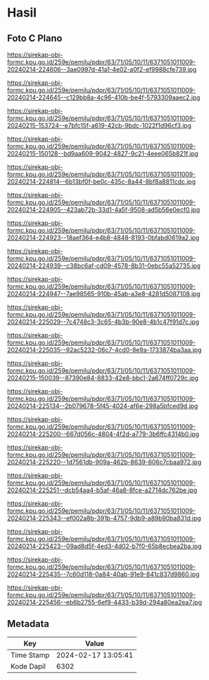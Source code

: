 # Hasil

## Foto C Plano

https://sirekap-obj-formc.kpu.go.id/259e/pemilu/pdpr/63/71/05/10/11/6371051011009-20240214-224606--3ae0997d-41a1-4e02-a0f2-ef9988cfe739.jpg

https://sirekap-obj-formc.kpu.go.id/259e/pemilu/pdpr/63/71/05/10/11/6371051011009-20240214-224645--c129bb8a-4c96-410b-be4f-5793309aaec2.jpg

https://sirekap-obj-formc.kpu.go.id/259e/pemilu/pdpr/63/71/05/10/11/6371051011009-20240215-153724--e7bfc15f-a619-42cb-9bdc-1022f1d96cf3.jpg

https://sirekap-obj-formc.kpu.go.id/259e/pemilu/pdpr/63/71/05/10/11/6371051011009-20240215-150128--bd9aa609-9042-4827-9c21-4eee065b821f.jpg

https://sirekap-obj-formc.kpu.go.id/259e/pemilu/pdpr/63/71/05/10/11/6371051011009-20240214-224814--6b13bf0f-be0c-435c-8a44-8bf8a8811cdc.jpg

https://sirekap-obj-formc.kpu.go.id/259e/pemilu/pdpr/63/71/05/10/11/6371051011009-20240214-224905--423ab72b-33d1-4a5f-9508-ad5b56e0ecf0.jpg

https://sirekap-obj-formc.kpu.go.id/259e/pemilu/pdpr/63/71/05/10/11/6371051011009-20240214-224923--18aef364-e4b8-4848-8193-0bfabd0619a2.jpg

https://sirekap-obj-formc.kpu.go.id/259e/pemilu/pdpr/63/71/05/10/11/6371051011009-20240214-224939--c38bc6af-cd09-4578-8b31-0ebc55a52735.jpg

https://sirekap-obj-formc.kpu.go.id/259e/pemilu/pdpr/63/71/05/10/11/6371051011009-20240214-224947--7ae98565-910b-45ab-a3e8-4281d5087108.jpg

https://sirekap-obj-formc.kpu.go.id/259e/pemilu/pdpr/63/71/05/10/11/6371051011009-20240214-225029--7c4748c3-3c65-4b3b-90e8-4b1c47f91d7c.jpg

https://sirekap-obj-formc.kpu.go.id/259e/pemilu/pdpr/63/71/05/10/11/6371051011009-20240214-225035--92ac5232-06c7-4cd0-8e9a-1733874ba3aa.jpg

https://sirekap-obj-formc.kpu.go.id/259e/pemilu/pdpr/63/71/05/10/11/6371051011009-20240215-150039--87390e84-8833-42e8-bbc1-2a674ff0729c.jpg

https://sirekap-obj-formc.kpu.go.id/259e/pemilu/pdpr/63/71/05/10/11/6371051011009-20240214-225134--2b079678-5f45-4024-af6e-298a5bfced9d.jpg

https://sirekap-obj-formc.kpu.go.id/259e/pemilu/pdpr/63/71/05/10/11/6371051011009-20240214-225200--667d056c-4804-4f2d-a779-3b6ffc4314b0.jpg

https://sirekap-obj-formc.kpu.go.id/259e/pemilu/pdpr/63/71/05/10/11/6371051011009-20240214-225220--1d7561db-909a-462b-8639-606c7cbaa972.jpg

https://sirekap-obj-formc.kpu.go.id/259e/pemilu/pdpr/63/71/05/10/11/6371051011009-20240214-225251--dcb54aa4-b5af-46a8-8fce-a2714dc762be.jpg

https://sirekap-obj-formc.kpu.go.id/259e/pemilu/pdpr/63/71/05/10/11/6371051011009-20240214-225343--ef002a8b-391b-4757-9db9-a89b90ba831d.jpg

https://sirekap-obj-formc.kpu.go.id/259e/pemilu/pdpr/63/71/05/10/11/6371051011009-20240214-225423--09ad8d5f-4ed3-4d02-b7f0-65b8ecbea2ba.jpg

https://sirekap-obj-formc.kpu.go.id/259e/pemilu/pdpr/63/71/05/10/11/6371051011009-20240214-225435--7c60d118-0a84-40ab-91e9-841c837d9860.jpg

https://sirekap-obj-formc.kpu.go.id/259e/pemilu/pdpr/63/71/05/10/11/6371051011009-20240214-225456--eb6b2755-6ef9-4433-b39d-294a80ea2ea7.jpg


## Metadata

| Key        | Value               |
| ---------- | ------------------- |
| Time Stamp | 2024-02-17 13:05:41 |
| Kode Dapil | 6302                |



